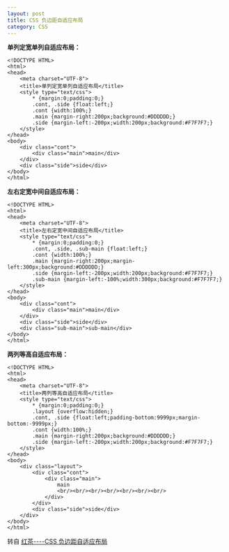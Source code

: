 ```yaml
---
layout: post
title: CSS 负边距自适应布局
category: CSS
---
```

**单列定宽单列自适应布局：**

    <!DOCTYPE HTML>
    <html>
    <head>
        <meta charset="UTF-8">
        <title>单列定宽单列自适应布局</title>
        <style type="text/css">
            * {margin:0;padding:0;}
            .cont, .side {float:left;}
            .cont {width:100%;}
            .main {margin-right:200px;background:#DDDDDD;}
            .side {margin-left:-200px;width:200px;background:#F7F7F7;}
        </style>
    </head>
    <body>
        <div class="cont">
            <div class="main">main</div>
        </div>
        <div class="side">side</div>
    </body>
    </html>
    
**左右定宽中间自适应布局：**

    <!DOCTYPE HTML>
    <html>
    <head>
        <meta charset="UTF-8">
        <title>左右定宽中间自适应布局</title>
        <style type="text/css">
            * {margin:0;padding:0;}
            .cont, .side, .sub-main {float:left;}
            .cont {width:100%;}
            .main {margin-right:200px;margin-left:300px;background:#DDDDDD;}
            .side {margin-left:-200px;width:200px;background:#F7F7F7;}
            .sub-main {margin-left:-100%;width:300px;background:#F7F7F7;}
        </style>
    </head>
    <body>
        <div class="cont">
            <div class="main">main</div>
        </div>
        <div class="side">side</div>
        <div class="sub-main">sub-main</div>
    </body>
    </html>
    
**两列等高自适应布局：**

    <!DOCTYPE HTML>
    <html>
    <head>
        <meta charset="UTF-8">
        <title>两列等高自适应布局</title>
        <style type="text/css">
            * {margin:0;padding:0;}
            .layout {overflow:hidden;}
            .cont, .side {float:left;padding-bottom:9999px;margin-bottom:-9999px;}
            .cont {width:100%;}
            .main {margin-right:200px;background:#DDDDDD;}
            .side {margin-left:-200px;width:200px;background:#F7F7F7;}
        </style>
    </head>
    <body>
        <div class="layout">
            <div class="cont">
                <div class="main">
                    main
                    <br/><br/><br/><br/><br/><br/><br/>
                </div>
            </div>
            <div class="side">side</div>
        </div>
    </body>
    </html>


转自 [红茶----CSS 负边距自适应布局](http://www.cssbox.net/css-negative-margin.html)